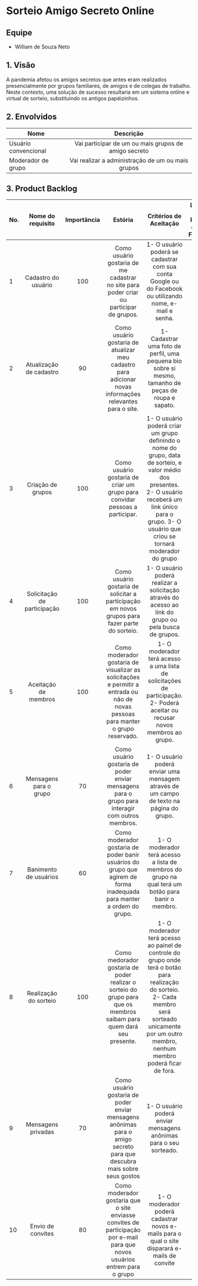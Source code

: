 # Sorteio Amigo Secreto Online

## Equipe

* William de Souza Neto

## 1. Visão 

A pandemia  afetou os amigos secretos que antes eram realizados presencialmente por grupos familiares, de amigos e de colegas de trabalho. Neste contexto, uma solução de sucesso resultaria em um sistema online e virtual de sorteio, substituindo os antigos papéizinhos.

## 2. Envolvidos

| Nome                      | Descrição     |
| -------------             |:-------------:|
| Usuário convencional  | Vai participar de um ou mais grupos de amigo secreto |
| Moderador de grupo    | Vai realizar a administração de um ou mais grupos    |

## 3. Product Backlog

| No. | Nome do requisito      | Importância | Estória   | Critérios de Aceitação | Link para o Protótipo de Baixa Fidelidade  |
| ----|:---------------------: |:----------: | :-------: | :--------------------: | :----------------------------------------: |
| 1 | Cadastro do usuário | 100 | Como usuário gostaria de me cadastrar no site para poder criar ou participar de grupos. | 1- O usuário poderá se cadastrar com sua conta Google ou do Facebook ou utilizando nome, e-mail e senha. | Link |
| 2 | Atualização de cadastro | 90 | Como usuário gostaria de atualizar meu cadastro para adicionar novas informações relevantes para o site. | 1- Cadastrar uma foto de perfil, uma pequena bio sobre si mesmo, tamanho de peças de roupa e sapato. | Link |
| 3 | Criação de grupos | 100 | Como usuário gostaria de criar um grupo para convidar pessoas a participar. | 1- O usuário poderá criar um grupo definindo o nome do grupo, data de sorteio, e valor médio dos presentes. 2- O usuário receberá um link único para o grupo. 3- O usuário que criou se tornará moderador do grupo | Link |
| 4 | Solicitação de participação | 100 | Como usuário gostaria de solicitar a participação em novos grupos para fazer parte do sorteio. | 1- O usuário poderá realizar a solicitação através do acesso ao link do grupo ou pela busca de grupos. | Link |
| 5 | Aceitação de membros | 100 | Como moderador gostaria de visualizar as solicitações e permitir a entrada ou não de novas pessoas para manter o grupo reservado. | 1- O moderador terá acesso a uma lista de solicitações de participação. 2- Poderá aceitar ou recusar novos membros ao grupo. | Link |
| 6 | Mensagens para o grupo | 70 | Como usuário gostaria de poder enviar mensagens para o grupo para interagir com outros membros. | 1- O usuário poderá enviar uma mensagem através de um campo de texto na página do grupo. | Link |
| 7 | Banimento de usuários | 60 | Como moderador gostaria de poder banir usuários do grupo que agirem de forma inadequada para manter a ordem do grupo. | 1- O moderador terá acesso a lista de membros do grupo na qual terá um botão para banir o membro. | Link |
| 8 | Realização do sorteio | 100 | Como medorador gostaria de poder realizar o sorteio do grupo para que os membros saibam para quem dará seu presente. | 1- O moderador terá acesso ao painel de controle do grupo onde terá o botão para realização do sorteio. 2- Cada membro será sorteado unicamente por um outro membro, nenhum membro poderá ficar de fora.
| 9 | Mensagens privadas | 70 | Como usuário gostaria de poder enviar mensagens anônimas para o amigo secreto para que descubra mais sobre seus gostos | 1- O usuário poderá enviar mensagens anônimas para o seu sorteado. | Link |
| 10 | Envio de convites | 80 | Como moderador gostaria que o site enviasse convites de participação por e-mail para que novos usuários entrem para o grupo | 1- O moderador poderá cadastrar novos e-mails para o qual o site disparará e-mails de convite | Link |
